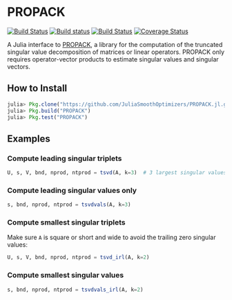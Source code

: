 # PROPACK

[![Build Status](https://travis-ci.org/JuliaSmoothOptimizers/PROPACK.jl.svg?branch=master)](https://travis-ci.org/JuliaSmoothOptimizers/PROPACK.jl)
[![Build status](https://ci.appveyor.com/api/projects/status/s065u6mwkbyuldmw?svg=true)](https://ci.appveyor.com/project/dpo/propack-jl)
[![Build Status](https://api.cirrus-ci.com/github/JuliaSmoothOptimizers/Krylov.jl.svg)](https://cirrus-ci.com/github/JuliaSmoothOptimizers/Krylov.jl)
[![Coverage Status](https://coveralls.io/repos/github/JuliaSmoothOptimizers/PROPACK.jl/badge.svg?branch=master)](https://coveralls.io/github/JuliaSmoothOptimizers/PROPACK.jl?branch=master)

A Julia interface to [PROPACK](http://sun.stanford.edu/~rmunk/PROPACK), a library for the computation of the truncated singular value decomposition of matrices or linear operators.
PROPACK only requires operator-vector products to estimate singular values and singular vectors.

## How to Install

```julia
julia> Pkg.clone("https://github.com/JuliaSmoothOptimizers/PROPACK.jl.git")
julia> Pkg.build("PROPACK")
julia> Pkg.test("PROPACK")
```

## Examples

### Compute leading singular triplets

```julia
U, s, V, bnd, nprod, ntprod = tsvd(A, k=3)  # 3 largest singular values and their singular vectors
```

### Compute leading singular values only

```julia
s, bnd, nprod, ntprod = tsvdvals(A, k=3)
```

### Compute smallest singular triplets

Make sure `A` is square or short and wide to avoid the trailing zero singular values:

```julia
U, s, V, bnd, nprod, ntprod = tsvd_irl(A, k=2)
```

### Compute smallest singular values

```julia
s, bnd, nprod, ntprod = tsvdvals_irl(A, k=2)
```
